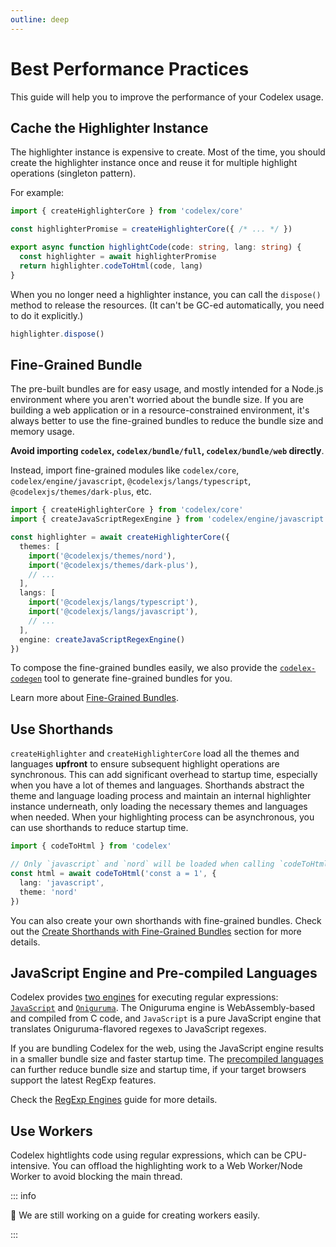 ```yaml
---
outline: deep
---
```


# Best Performance Practices

This guide will help you to improve the performance of your Codelex usage.

## Cache the Highlighter Instance

The highlighter instance is expensive to create. Most of the time, you should create the highlighter instance once and reuse it for multiple highlight operations (singleton pattern).

For example:

```ts
import { createHighlighterCore } from 'codelex/core'

const highlighterPromise = createHighlighterCore({ /* ... */ })

export async function highlightCode(code: string, lang: string) {
  const highlighter = await highlighterPromise
  return highlighter.codeToHtml(code, lang)
}
```

When you no longer need a highlighter instance, you can call the `dispose()` method to release the resources. (It can't be GC-ed automatically, you need to do it explicitly.)

```ts
highlighter.dispose()
```

## Fine-Grained Bundle

The pre-built bundles are for easy usage, and mostly intended for a Node.js environment where you aren't worried about the bundle size. If you are building a web application or in a resource-constrained environment, it's always better to use the fine-grained bundles to reduce the bundle size and memory usage.

**Avoid importing `codelex`, `codelex/bundle/full`, `codelex/bundle/web` directly**.

Instead, import fine-grained modules like `codelex/core`, `codelex/engine/javascript`, `@codelexjs/langs/typescript`, `@codelexjs/themes/dark-plus`, etc.

```ts
import { createHighlighterCore } from 'codelex/core'
import { createJavaScriptRegexEngine } from 'codelex/engine/javascript'

const highlighter = await createHighlighterCore({
  themes: [
    import('@codelexjs/themes/nord'),
    import('@codelexjs/themes/dark-plus'),
    // ...
  ],
  langs: [
    import('@codelexjs/langs/typescript'),
    import('@codelexjs/langs/javascript'),
    // ...
  ],
  engine: createJavaScriptRegexEngine()
})
```

To compose the fine-grained bundles easily, we also provide the [`codelex-codegen`](/packages/codegen) tool to generate fine-grained bundles for you.

Learn more about [Fine-Grained Bundles](/guide/bundles#fine-grained-bundle).

## Use Shorthands

`createHighlighter` and `createHighlighterCore` load all the themes and languages **upfront** to ensure subsequent highlight operations are synchronous. This can add significant overhead to startup time, especially when you have a lot of themes and languages. Shorthands abstract the theme and language loading process and maintain an internal highlighter instance underneath, only loading the necessary themes and languages when needed. When your highlighting process can be asynchronous, you can use shorthands to reduce startup time.

```ts
import { codeToHtml } from 'codelex'

// Only `javascript` and `nord` will be loaded when calling `codeToHtml`
const html = await codeToHtml('const a = 1', {
  lang: 'javascript',
  theme: 'nord'
})
```

You can also create your own shorthands with fine-grained bundles. Check out the [Create Shorthands with Fine-Grained Bundles](/guide/shorthands#create-shorthands-with-fine-grained-bundles) section for more details.

## JavaScript Engine and Pre-compiled Languages

Codelex provides [two engines](/guide/regex-engines) for executing regular expressions: [`JavaScript`](/guide/regex-engines#javascript-regexp-engine) and [`Oniguruma`](/guide/regex-engines#oniguruma-engine). The Oniguruma engine is WebAssembly-based and compiled from C code, and `JavaScript` is a pure JavaScript engine that translates Oniguruma-flavored regexes to JavaScript regexes.

If you are bundling Codelex for the web, using the JavaScript engine results in a smaller bundle size and faster startup time. The [precompiled languages](/guide/regex-engines#pre-compiled-languages) can further reduce bundle size and startup time, if your target browsers support the latest RegExp features.

Check the [RegExp Engines](/guide/regex-engines) guide for more details.

## Use Workers

Codelex hightlights code using regular expressions, which can be CPU-intensive. You can offload the highlighting work to a Web Worker/Node Worker to avoid blocking the main thread.

::: info

🚧 We are still working on a guide for creating workers easily.

:::
